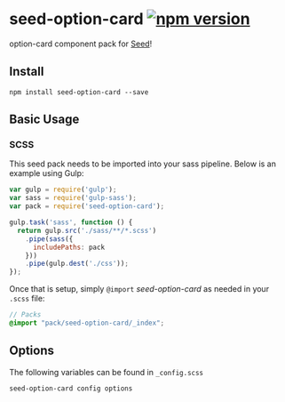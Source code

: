 # seed-option-card [![npm version](https://badge.fury.io/js/seed-option-card.svg)](https://badge.fury.io/js/seed-option-card)

option-card component pack for [Seed](https://github.com/helpscout/seed)!

## Install
```
npm install seed-option-card --save
```


## Basic Usage

### SCSS
This seed pack needs to be imported into your sass pipeline. Below is an example using Gulp:


```javascript
var gulp = require('gulp');
var sass = require('gulp-sass');
var pack = require('seed-option-card');

gulp.task('sass', function () {
  return gulp.src('./sass/**/*.scss')
    .pipe(sass({
      includePaths: pack
    }))
    .pipe(gulp.dest('./css'));
});
```

Once that is setup, simply `@import` *seed-option-card* as needed in your `.scss` file:

```scss
// Packs
@import "pack/seed-option-card/_index";
```

## Options

The following variables can be found in `_config.scss`

```scss
seed-option-card config options
```
